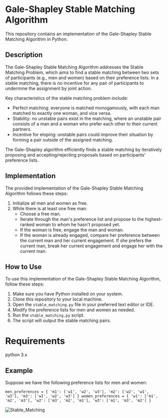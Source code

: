 # Gale-Shapley Stable Matching Algorithm

This repository contains an implementation of the Gale-Shapley Stable Matching Algorithm in Python.

## Description

The Gale-Shapley Stable Matching Algorithm addresses the Stable Matching Problem, which aims to find a stable matching between two sets of participants (e.g., men and women) based on their preference lists. In a stable matching, there is no incentive for any pair of participants to undermine the assignment by joint action.

Key characteristics of the stable matching problem include:
- Perfect matching: everyone is matched monogamously, with each man matched to exactly one woman, and vice versa.
- Stability: no unstable pairs exist in the matching, where an unstable pair consists of a man and a woman who prefer each other to their current partners.
- Incentive for eloping: unstable pairs could improve their situation by forming a pair outside of the assigned matching.

The Gale-Shapley algorithm efficiently finds a stable matching by iteratively proposing and accepting/rejecting proposals based on participants' preference lists.

## Implementation

The provided implementation of the Gale-Shapley Stable Matching Algorithm follows these steps:
1. Initialize all men and women as free.
2. While there is at least one free man:
   - Choose a free man.
   - Iterate through the man's preference list and propose to the highest-ranked woman to whom he hasn't proposed yet.
   - If the woman is free, engage the man and woman.
   - If the woman is already engaged, compare her preference between the current man and her current engagement. If she prefers the current man, break her current engagement and engage her with the current man.

## How to Use

To use this implementation of the Gale-Shapley Stable Matching Algorithm, follow these steps:
1. Make sure you have Python installed on your system.
2. Clone this repository to your local machine.
3. Open the `stable_matching.py` file in your preferred text editor or IDE.
4. Modify the preference lists for men and women as needed.
5. Run the `stable_matching.py` script.
6. The script will output the stable matching pairs.

# Requirements
python 3.x

## Example

Suppose we have the following preference lists for men and women:


``men_preferences = {
    'm1': ['w1', 'w2', 'w3'],
    'm2': ['w2', 'w1', 'w3'],
    'm3': ['w1', 'w2', 'w3']
}
women_preferences = {
    'w1': ['m1', 'm2', 'm3'],
    'w2': ['m3', 'm2', 'm1'],
    'w3': ['m1', 'm3', 'm2']
}``
       
![Stable_Matching](https://github.com/kainoa7/Stable_Matching/assets/97155994/9b46948e-6184-448c-be71-5e9ecb2b7a98)




